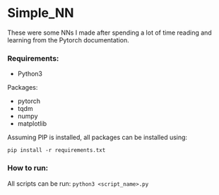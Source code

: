 # Simple_NN

These were some NNs I made after spending a lot of time reading and learning from the Pytorch documentation. 

<h3>Requirements:</h3>

- Python3

Packages:
- pytorch
- tqdm
- numpy
- matplotlib

Assuming PIP is installed, all packages can be installed using: 

`pip install -r requirements.txt `

<h3>How to run:</h3>

All scripts can be run: `python3 <script_name>.py`

